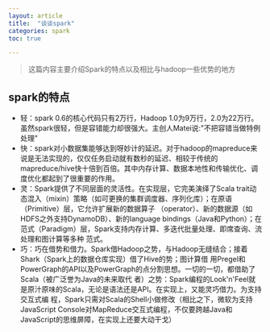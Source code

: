 ```yaml
---
layout: article
title:  "谈谈spark"
categories: spark
toc: true

---
```


> 这篇内容主要介绍Spark的特点以及相比与hadoop一些优势的地方

## spark的特点
* 轻：spark 0.6的核心代码只有2万行，Hadoop 1.0为9万行，2.0为22万行。虽然spark很轻，但是容错能力却很强大。主创人Matei说:"不把容错当做特例处理"
* 快：spark对小数据集能够达到呀妙计的延迟。对于hadoop的mapreduce来说是无法实现的，仅仅任务启动就有数秒的延迟、相较于传统的mapreduce/hive快十倍到百倍。其中内存计算、数据本地性和传输优化、调度优化都起到了很重要的作用。
* 灵：Spark提供了不同层面的灵活性。在实现层，它完美演绎了Scala trait动态混入（mixin）策略（如可更换的集群调度器、序列化库）；在原语（Primitive）层，它允许扩展新的数据算子 （operator）、新的数据源（如HDFS之外支持DynamoDB）、新的language bindings（Java和Python）；在范式（Paradigm）层，Spark支持内存计算、多迭代批量处理、即席查询、流处理和图计算等多种 范式。
* 巧：巧在借势和借力。Spark借Hadoop之势，与Hadoop无缝结合；接着Shark（Spark上的数据仓库实现）借了Hive的势；图计算借 用Pregel和PowerGraph的API以及PowerGraph的点分割思想。一切的一切，都借助了Scala（被广泛誉为Java的未来取代 者）之势：Spark编程的Look'n'Feel就是原汁原味的Scala，无论是语法还是API。在实现上，又能灵巧借力。为支持交互式编 程，Spark只需对Scala的Shell小做修改（相比之下，微软为支持JavaScript Console对MapReduce交互式编程，不仅要跨越Java和JavaScript的思维屏障，在实现上还要大动干戈）
